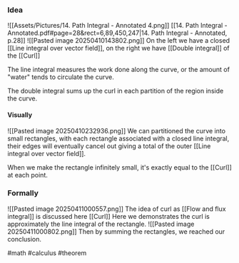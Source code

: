 ### Idea
![[Assets/Pictures/14. Path Integral - Annotated 4.png]]
[[14. Path Integral - Annotated.pdf#page=28&rect=6,89,450,247|14. Path Integral - Annotated, p.28]]
![[Pasted image 20250410143802.png]]
On the left we have a closed [[Line integral over vector field]], on the right we have [[Double integral]] of the [[Curl]]

The line integral measures the work done along the curve, or the amount of "water" tends to circulate the curve. 

The double integral sums up the curl in each partition of the region inside the curve. 
#### Visually
![[Pasted image 20250410232936.png]]
We can partitioned the curve into small rectangles, with each rectangle associated with a closed line integral, their edges will eventually cancel out giving a total of the outer [[Line integral over vector field]]. 

When we make the rectangle infinitely small, it's exactly equal to the [[Curl]] at each point.
### Formally
![[Pasted image 20250411000557.png]]
The idea of  curl as [[Flow and flux integral]] is discussed here [[Curl]]
Here we demonstrates the curl is approximately the line integral of the rectangle.
![[Pasted image 20250411000802.png]]
Then by summing the rectangles, we reached our conclusion.

#math #calculus #theorem  



